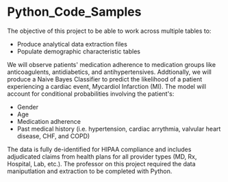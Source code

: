 # Python_Code_Samples

The objective of this project to be able to work across multiple tables to:

- Produce analytical data extraction files
- Populate demographic characteristic tables

We will observe patients' medication adherence to medication groups like anticoagulents, antidiabetics, and antihypertensives. Addtionally, we will produce a Naive Bayes Classifier to predict the likelihood of a patient experiencing a cardiac event, Mycardiol Infarction (MI). The model will account for conditional probabilities involving the patient's:

- Gender
- Age
- Medication adherence
- Past medical history (i.e. hypertension, cardiac arrythmia, valvular heart disease, CHF, and COPD)

The data is fully de-identified for HIPAA compliance and includes adjudicated claims from health plans for all provider types (MD, Rx, Hospital, Lab, etc.). The professor on this project required the data maniputlation and extraction to be completed with Python.
